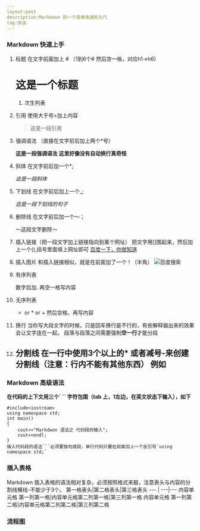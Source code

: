 ```yaml
---
layout:post
description:Markdown 的一个简单快速的入门
tag:杂谈
---
```





### Markdown 快速上手
1. 标题
    在文字前面加上 # （1到6个# 然后空一格，对应h1->h6)
    # 这是一个标题
    1. 次生列表
2. 引用 
    使用大于号>加上内容
    > 这是一段引用
3. 强调语法
    （直接在文字前后加上两个*号）

    **这是一段强调语法**
    **这里好像没有自动换行真奇怪**
4. 斜体
    在文字前后加一个*;

    *这是一段斜体*
5. 下划线
    在文字前后加上一个_;

    _这是一段下划线的句子_
6. 删除线
    在文字前后加一个～；

    ～这段文字删除～
7. 插入链接（把一段文字加上链接指向到某个网址）
    把文字用[]围起来，然后加上一个(),括号里面填上网址即可
    [百度一下，你就知道](www.baidu.com)
8. 插入图片
    和插入链接相似，就是在前面加了一个！（半角）
    ![百度搜索](https://www.baidu.com/img/bd_logo1.png)
9. 有序列表
    
    数字后加. 再空一格写内容

10. 无序列表
    - or * or + 然后空格，再写内容

11. 换行
    当你写大段文字的时候，只是回车换行是不行的，有些解释器出来的效果会让文字连在一起。
    段落与段落之间需要强制**空一行**才能分段

12. 分割线
    在一行中使用3个以上的* 或者减号-来创建分割线（注意：行内不能有其他东西）
    例如
    ---


### Markdown 高级语法
**在代码的上下文用三个` `` 字符包围（tab 上，1左边，在英文状态下输入），如下**
```
#include<iostream>
using namespace std;
int main()
{
    cout<<"Markdwon 语法之 代码段的输入";
    cout<<endl;
}
插入代码段的语法```必须要独句成段，单行代码只要在前面加上一个反引号`using namespace std;`
``` 
### 插入表格
Markdown 插入表格的语法相对复杂，必须按照格式来敲，注意表头与内容的分割线横线-不能少于3个。
第一格表头|第二格表头|第三格表头
--- | ---|---
内容单元格 第一列第一格|内容单元格第二列第一格|第三列第一格
内容单元格 第一列第二格|内容单元格第二列第二格|第三列第二格

### 流程图

